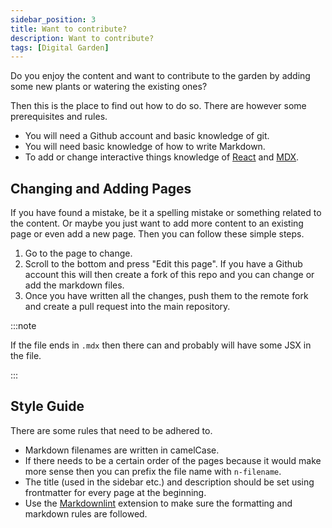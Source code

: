 ```yaml
---
sidebar_position: 3
title: Want to contribute?
description: Want to contribute?
tags: [Digital Garden]
---
```


Do you enjoy the content and want to contribute to the garden by adding some new plants or watering the existing ones?

Then this is the place to find out how to do so. There are however some prerequisites and rules.

- You will need a Github account and basic knowledge of git.
- You will need basic knowledge of how to write Markdown.
- To add or change interactive things knowledge of [React](https://reactjs.org/docs/getting-started.html) and [MDX](https://mdxjs.com/docs/getting-started/).

## Changing and Adding Pages

If you have found a mistake, be it a spelling mistake or something related to the content. Or maybe you just want to add more content to an existing page or even add a new page. Then you can follow these simple steps.

1. Go to the page to change.
2. Scroll to the bottom and press "Edit this page". If you have a Github account this will then create a fork of this repo and you can change or add the markdown files.
3. Once you have written all the changes, push them to the remote fork and create a pull request into the main repository.

:::note

If the file ends in `.mdx` then there can and probably will have some JSX in the file.

:::

## Style Guide

There are some rules that need to be adhered to.

- Markdown filenames are written in camelCase.
- If there needs to be a certain order of the pages because it would make more sense then you can prefix the file name with `n-filename`.
- The title (used in the sidebar etc.) and description should be set using frontmatter for every page at the beginning.
- Use the [Markdownlint](https://marketplace.visualstudio.com/items?itemName=DavidAnson.vscode-markdownlint) extension to make sure the formatting and markdown rules are followed.
